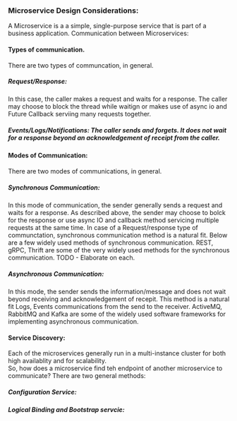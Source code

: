 ### Microservice Design Considerations:

A Microservice is a a simple, single-purpose service that is part of a business application.
Communication between Microservices:

#### Types of communication.
There are two types of communcation, in general.
##### Request/Response: 
In this case, the caller makes a request and waits for a response. The caller may choose to block the thread while waitign or makes use of async io and Future Callback serviing many requests together.
##### Events/Logs/Notifications: The caller sends and forgets. It does not wait for a response beyond an acknowledgement of receipt from the caller.

#### Modes of Communication:
There are two modes of communications, in general.
##### Synchronous Communication:  
In this mode of communication, the sender generally sends a request and waits for a response. As described above, the sender may choose to bolck for the response or use async IO and callback method servicing multiple requests at the same time.
In case of a Request/response type of communctation, synchronous communication method is a natural fit. Below are a few widely used methods of synchronous communication.
REST, gRPC, Thrift are some of the very widely used methods for the synchronous communication. TODO - Elaborate on each.
##### Asynchronous Communication:  
In this mode, the sender sends the information/message and does not wait beyond receiving and acknowledgement of recepit. This method is a natural fit Logs, Events communications from the send to the receiver.
ActiveMQ, RabbitMQ and Kafka are some of the widely used software frameworks for implementing asynchronous communication.  

#### Service Discovery:
Each of the microservices generally run in a multi-instance cluster for both high availablity and for scalability.  
So, how does a microservice find teh endpoint of another microservice to communicate?
There are two general methods:
##### Configuration Service: 

##### Logical Binding and Bootstrap servcie:

